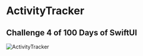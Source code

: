 # ActivityTracker

## Challenge 4 of 100 Days of SwiftUI

![ActivityTracker](https://github.com/kodegut/100DaysOfSwiftUI/blob/main/Images/ActivityTracker.gif)
